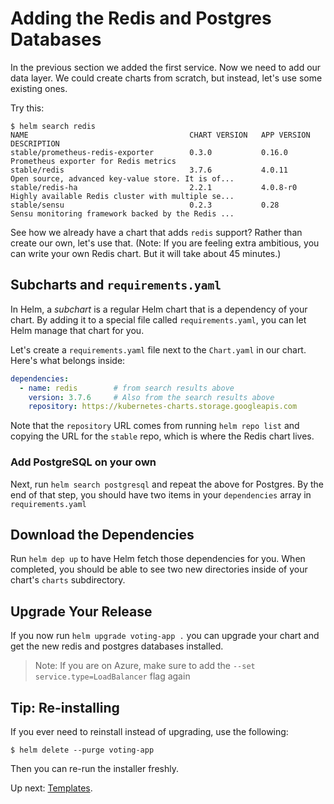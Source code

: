 # Adding the Redis and Postgres Databases

In the previous section we added the first service. Now we need to add our data layer. We could create charts from scratch, but instead, let's use some existing ones.

Try this:

```console
$ helm search redis
NAME                                    CHART VERSION   APP VERSION     DESCRIPTION
stable/prometheus-redis-exporter        0.3.0           0.16.0          Prometheus exporter for Redis metrics
stable/redis                            3.7.6           4.0.11          Open source, advanced key-value store. It is of...
stable/redis-ha                         2.2.1           4.0.8-r0        Highly available Redis cluster with multiple se...
stable/sensu                            0.2.3           0.28            Sensu monitoring framework backed by the Redis ...
```

See how we already have a chart that adds `redis` support? Rather than create our own, let's use that. (Note: If you are feeling extra ambitious, you can write your own Redis chart. But it will take about 45 minutes.)

## Subcharts and `requirements.yaml`

In Helm, a _subchart_ is a regular Helm chart that is a dependency of your chart. By adding it to a special file called `requirements.yaml`, you can let Helm manage that chart for you.

Let's create a `requirements.yaml` file next to the `Chart.yaml` in our chart. Here's what belongs inside:

```yaml
dependencies:
  - name: redis        # from search results above
    version: 3.7.6     # Also from the search results above
    repository: https://kubernetes-charts.storage.googleapis.com
```

Note that the `repository` URL comes from running `helm repo list` and copying the URL for the `stable` repo, which is where the Redis chart lives.

### Add PostgreSQL on your own

Next, run `helm search postgresql` and repeat the above for Postgres. By the end of that step, you should have two items in your `dependencies` array in `requirements.yaml`

## Download the Dependencies

Run `helm dep up` to have Helm fetch those dependencies for you. When completed, you should be able to see two new directories inside of your chart's `charts` subdirectory.

## Upgrade Your Release

If you now run `helm upgrade voting-app .` you can upgrade your chart and get the new redis and postgres databases installed.

> Note: If you are on Azure, make sure to add the `--set service.type=LoadBalancer` flag again

## Tip: Re-installing

If you ever need to reinstall instead of upgrading, use the following:

```
$ helm delete --purge voting-app
```

Then you can re-run the installer freshly.

Up next: [Templates](../05-templating/).
